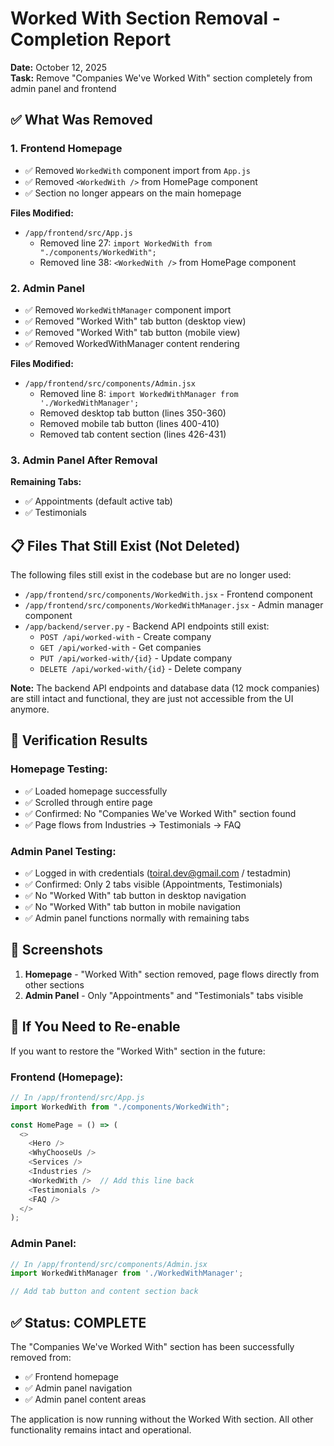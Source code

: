 # Worked With Section Removal - Completion Report

**Date:** October 12, 2025  
**Task:** Remove "Companies We've Worked With" section completely from admin panel and frontend

## ✅ What Was Removed

### 1. Frontend Homepage
- ✅ Removed `WorkedWith` component import from `App.js`
- ✅ Removed `<WorkedWith />` from HomePage component
- ✅ Section no longer appears on the main homepage

**Files Modified:**
- `/app/frontend/src/App.js`
  - Removed line 27: `import WorkedWith from "./components/WorkedWith";`
  - Removed line 38: `<WorkedWith />` from HomePage component

### 2. Admin Panel
- ✅ Removed `WorkedWithManager` component import
- ✅ Removed "Worked With" tab button (desktop view)
- ✅ Removed "Worked With" tab button (mobile view)
- ✅ Removed WorkedWithManager content rendering

**Files Modified:**
- `/app/frontend/src/components/Admin.jsx`
  - Removed line 8: `import WorkedWithManager from './WorkedWithManager';`
  - Removed desktop tab button (lines 350-360)
  - Removed mobile tab button (lines 400-410)
  - Removed tab content section (lines 426-431)

### 3. Admin Panel After Removal
**Remaining Tabs:**
- ✅ Appointments (default active tab)
- ✅ Testimonials

## 📋 Files That Still Exist (Not Deleted)

The following files still exist in the codebase but are no longer used:
- `/app/frontend/src/components/WorkedWith.jsx` - Frontend component
- `/app/frontend/src/components/WorkedWithManager.jsx` - Admin manager component
- `/app/backend/server.py` - Backend API endpoints still exist:
  - `POST /api/worked-with` - Create company
  - `GET /api/worked-with` - Get companies
  - `PUT /api/worked-with/{id}` - Update company
  - `DELETE /api/worked-with/{id}` - Delete company

**Note:** The backend API endpoints and database data (12 mock companies) are still intact and functional, they are just not accessible from the UI anymore.

## 🧪 Verification Results

### Homepage Testing:
- ✅ Loaded homepage successfully
- ✅ Scrolled through entire page
- ✅ Confirmed: No "Companies We've Worked With" section found
- ✅ Page flows from Industries → Testimonials → FAQ

### Admin Panel Testing:
- ✅ Logged in with credentials (toiral.dev@gmail.com / testadmin)
- ✅ Confirmed: Only 2 tabs visible (Appointments, Testimonials)
- ✅ No "Worked With" tab button in desktop navigation
- ✅ No "Worked With" tab button in mobile navigation
- ✅ Admin panel functions normally with remaining tabs

## 📸 Screenshots

1. **Homepage** - "Worked With" section removed, page flows directly from other sections
2. **Admin Panel** - Only "Appointments" and "Testimonials" tabs visible

## 🔄 If You Need to Re-enable

If you want to restore the "Worked With" section in the future:

### Frontend (Homepage):
```javascript
// In /app/frontend/src/App.js
import WorkedWith from "./components/WorkedWith";

const HomePage = () => (
  <>
    <Hero />
    <WhyChooseUs />
    <Services />
    <Industries />
    <WorkedWith />  // Add this line back
    <Testimonials />
    <FAQ />
  </>
);
```

### Admin Panel:
```javascript
// In /app/frontend/src/components/Admin.jsx
import WorkedWithManager from './WorkedWithManager';

// Add tab button and content section back
```

## ✅ Status: COMPLETE

The "Companies We've Worked With" section has been successfully removed from:
- ✅ Frontend homepage
- ✅ Admin panel navigation
- ✅ Admin panel content areas

The application is now running without the Worked With section. All other functionality remains intact and operational.
